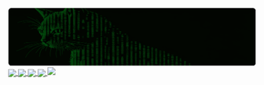 ![Banner](imgs/matrix_cat.png)
<a href="https://github.com/anuraghazra/github-readme-stats">
  <img height=209 align="center" src="https://github-readme-stats.vercel.app/api?username=invisible-bo&theme=chartreuse-dark&rank_icon=github" />
</a>
<a href="https://github.com/anuraghazra/github-readme-stats">
    <img height=209 align="center" src="https://github-readme-stats.vercel.app/api/top-langs/?username=invisible-bo&layout=donut&card_width=320&theme=chartreuse-dark&langs_count=8" />
<a href="https://https://github.com/invisible-bo/My_Gitbook">
  <img align="center" src="https://github-readme-stats.vercel.app/api/pin/?username=invisible-bo&repo=Own-Gitbook&theme=chartreuse-dark" width="421.2" />
</a>
<a href="https://gist.github.com/invisible-bo/6bcbf415dadcf68eabed0c23946c48d9">
  <img align="center" src="https://github-readme-stats.vercel.app/api/gist?id=6bcbf415dadcf68eabed0c23946c48d9&theme=chartreuse-dark" width="421.2" />
</a>
<a href="https://github.com/Ashutosh00710/github-readme-activity-graph">
  <img src="https://github-readme-activity-graph.vercel.app/graph?username=invisible-bo&theme=github-compact" />
</a>

<!--
**invisible-bo/invisible-bo** is a ✨ _special_ ✨ repository because its README.md (this file) appears on your GitHub profile.

Here are some ideas to get you started:

- 🔭 I’m currently working on ...
- 🌱 I’m currently learning ...
- 👯 I’m looking to collaborate on ...
- 🤔 I’m looking for help with ...
- 💬 Ask me about ...
- 📫 How to reach me: ...
- 😄 Pronouns: ...
- ⚡ Fun fact: ... 
->
